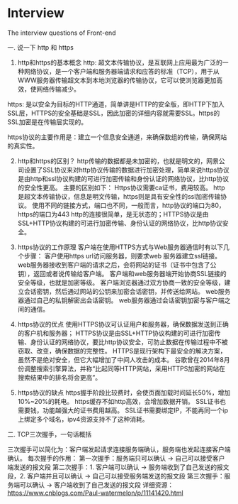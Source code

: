 # Interview
The interview questions of Front-end

一. 说一下 http 和 https

1. http和https的基本概念
http: 超文本传输协议，是互联网上应用最为广泛的一种网络协议，是一个客户端和服务器端请求和应答的标准（TCP），用于从WWW服务器传输超文本到本地浏览器的传输协议，它可以使浏览器更加高效，使网络传输减少。

https: 是以安全为目标的HTTP通道，简单讲是HTTP的安全版，即HTTP下加入SSL层，HTTPS的安全基础是SSL，因此加密的详细内容就需要SSL。https的SSL加密是在传输层实现的。

https协议的主要作用是：建立一个信息安全通道，来确保数组的传输，确保网站的真实性。

2. http和https的区别？
http传输的数据都是未加密的，也就是明文的，网景公司设置了SSL协议来对http协议传输的数据进行加密处理，简单来说https协议是由http和ssl协议构建的可进行加密传输和身份认证的网络协议，比http协议的安全性更高。
主要的区别如下：
  Https协议需要ca证书，费用较高。
  http是超文本传输协议，信息是明文传输，https则是具有安全性的ssl加密传输协议。
  使用不同的链接方式，端口也不同，一般而言，http协议的端口为80，https的端口为443
  http的连接很简单，是无状态的；HTTPS协议是由SSL+HTTP协议构建的可进行加密传输、身份认证的网络协议，比http协议安全。

3. https协议的工作原理
客户端在使用HTTPS方式与Web服务器通信时有以下几个步骤：
  客户使用https url访问服务器，则要求web 服务器建立ssl链接。
  web服务器接收到客户端的请求之后，会将网站的证书（证书中包含了公钥），返回或者说传输给客户端。
  客户端和web服务器端开始协商SSL链接的安全等级，也就是加密等级。
  客户端浏览器通过双方协商一致的安全等级，建立会话密钥，然后通过网站的公钥来加密会话密钥，并传送给网站。
  web服务器通过自己的私钥解密出会话密钥。
  web服务器通过会话密钥加密与客户端之间的通信。
  
4. https协议的优点
使用HTTPS协议可认证用户和服务器，确保数据发送到正确的客户机和服务器；
HTTPS协议是由SSL+HTTP协议构建的可进行加密传输、身份认证的网络协议，要比http协议安全，可防止数据在传输过程中不被窃取、改变，确保数据的完整性。
HTTPS是现行架构下最安全的解决方案，虽然不是绝对安全，但它大幅增加了中间人攻击的成本。
谷歌曾在2014年8月份调整搜索引擎算法，并称“比起同等HTTP网站，采用HTTPS加密的网站在搜索结果中的排名将会更高”。

5. https协议的缺点
https握手阶段比较费时，会使页面加载时间延长50%，增加10%~20%的耗电。
https缓存不如http高效，会增加数据开销。
SSL证书也需要钱，功能越强大的证书费用越高。
SSL证书需要绑定IP，不能再同一个ip上绑定多个域名，ipv4资源支持不了这种消耗。


二. TCP三次握手，一句话概括

三次握手可以简化为：客户端发起请求连接服务端确认，服务端也发起连接客户端确认。
每次握手的作用：
  第一次握手：服务端只可以确认 -> 自己可以接受客户端发送的报文段
  第二次握手：1. 客户端可以确认 -> 服务端收到了自己发送的报文段，2. 客户端并且可以确认 -> 自己可以接受服务端发送的报文段
  第三次握手：服务端可以确认 -> 客户端收到了自己发送的报文段
详细资源：https://www.cnblogs.com/Paul-watermelon/p/11141420.html  
